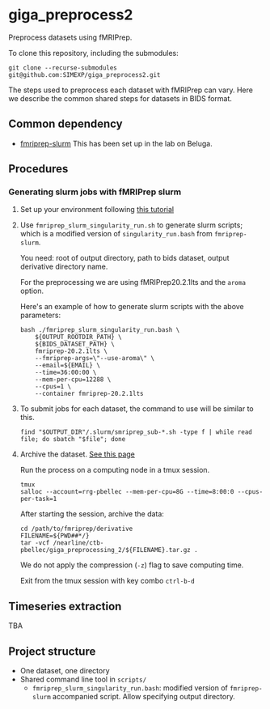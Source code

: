 # giga_preprocess2

Preprocess datasets using fMRIPrep.

To clone this repository, including the submodules:

```
git clone --recurse-submodules git@github.com:SIMEXP/giga_preprocess2.git
```

The steps used to preprocess each dataset with fMRIPrep can vary. 
Here we describe the common shared steps for datasets in BIDS format.

## Common dependency

- [fmriprep-slurm](https://simexp-documentation.readthedocs.io/en/latest/giga_preprocessing/preprocessing.html)
  This has been set up in the lab on Beluga.

## Procedures

### Generating slurm jobs with fMRIPrep slurm

1. Set up your environment following [this tutorial](https://simexp-documentation.readthedocs.io/en/latest/giga_preprocessing/preprocessing.html)

2. Use `fmriprep_slurm_singularity_run.sh` to generate slurm scripts; which is a modified version of `singularity_run.bash` from `fmriprep-slurm`.

    You need: root of output directory, path to bids dataset, output derivative directory name.

    For the preprocessing we are using fMRIPrep20.2.1lts and the `aroma` option.

    Here's an example of how to generate slurm scripts with the above parameters:

    ``` 
    bash ./fmriprep_slurm_singularity_run.bash \
        ${OUTPUT_ROOTDIR_PATH} \
        ${BIDS_DATASET_PATH} \
        fmriprep-20.2.1lts \
        --fmriprep-args=\"--use-aroma\" \
        --email=${EMAIL} \
        --time=36:00:00 \
        --mem-per-cpu=12288 \
        --cpus=1 \
        --container fmriprep-20.2.1lts
    ```

3. To submit jobs for each dataset, the command to use will be similar to this.

    ```
    find "$OUTPUT_DIR"/.slurm/smriprep_sub-*.sh -type f | while read file; do sbatch "$file"; done
    ```
    
4. Archive the dataset. [See this page](https://simexp-documentation.readthedocs.io/en/latest/alliance_canada/tape.html)

    Run the process on a computing node in a tmux session.
    ```
    tmux
    salloc --account=rrg-pbellec --mem-per-cpu=8G --time=8:00:0 --cpus-per-task=1
    ```
    After starting the session, archive the data:
    ```
    cd /path/to/fmriprep/derivative
    FILENAME=${PWD##*/} 
    tar -vcf /nearline/ctb-pbellec/giga_preprocessing_2/${FILENAME}.tar.gz .
    ```
    We do not apply the compression (`-z`) flag to save computing time. 
    
    Exit from the tmux session with key combo `ctrl-b-d`
    
## Timeseries extraction 

TBA

## Project structure

- One dataset, one directory
- Shared command line tool in `scripts/`
  - `fmriprep_slurm_singularity_run.bash`: modified version of `fmriprep-slurm` accompanied script. Allow specifying output directory.
